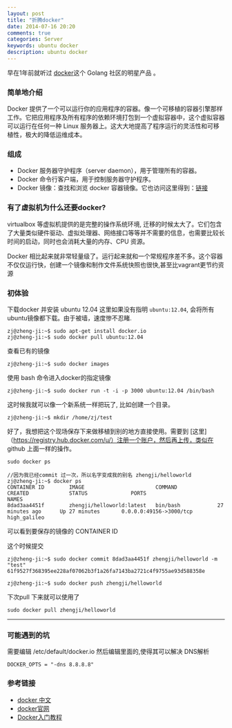 ```yaml
---
layout: post
title: "折腾docker"
date: 2014-07-16 20:20
comments: true
categories: Server 
keywords: ubuntu docker
description: ubuntu docker
---
```


  早在1年前就听过 [docker](http://docs.docker.com/)这个 Golang 社区的明星产品 。

### 简单地介绍

  Docker 提供了一个可以运行你的应用程序的容器。像一个可移植的容器引擎那样工作。它把应用程序及所有程序的依赖环境打包到一个虚拟容器中，这个虚拟容器可以运行在任何一种 Linux 服务器上。这大大地提高了程序运行的灵活性和可移植性，极大的降低运维成本。

### 组成

* Docker 服务器守护程序（server daemon），用于管理所有的容器。
* Docker 命令行客户端，用于控制服务器守护程序。
* Docker 镜像：查找和浏览 docker 容器镜像。它也访问这里得到：[链接](https://index.docker.io/)


### 有了虚拟机为什么还要docker?
  virtualbox 等虚拟机提供的是完整的操作系统环境, 迁移的时候太大了。它们包含了大量类似硬件驱动、虚拟处理器、网络接口等等并不需要的信息，也需要比较长时间的启动，同时也会消耗大量的内存、CPU 资源。

  Docker 相比起来就非常轻量级了。运行起来就和一个常规程序差不多。这个容器不仅仅运行快，创建一个镜像和制作文件系统快照也很快,甚至比vagrant更节约资源

### 初体验
下载docker 并安装 ubuntu 12.04 这里如果没有指明 `ubuntu:12.04`, 会将所有ubuntu镜像都下载。由于被墙，速度惨不忍睹.

```
zj@zheng-ji:~$ sudo apt-get install docker.io
zj@zheng-ji:~$ sudo docker pull ubuntu:12.04 
```

查看已有的镜像

```
zj@zheng-ji:~$ sudo docker images
```

使用 bash 命令进入docker的指定镜像

```
zj@zheng-ji:~$ sudo docker run -t -i -p 3000 ubuntu:12.04 /bin/bash
```

这时候我就可以像一个新系统一样把玩了, 比如创建一个目录。

```
zj@zheng-ji:~$ mkdir /home/zj/test
```

好了，我想把这个现场保存下来做移植到别的地方直接使用。需要到 [这里]（https://registry.hub.docker.com/u/）注册一个账户，然后再上传，类似在 github  上面一样的操作。

```
sudo docker ps 

//因为我已经commit 过一次，所以名字变成我的别名 zhengji/helloworld
zj@zheng-ji:~$ docker ps
CONTAINER ID        IMAGE                       COMMAND             CREATED             STATUS              PORTS                     NAMES
8dad3aa4451f        zhengji/helloworld:latest   bin/bash            27 minutes ago      Up 27 minutes       0.0.0.0:49156->3000/tcp   high_galileo      
```

可以看到要保存的镜像的 CONTAINER ID

这个时候提交

```
zj@zheng-ji:~$ sudo docker commit 8dad3aa4451f zhengji/helloworld -m "test"
61f9527f368395ee228af07062b3f1a26fa7143ba2721c4f9755ae93d588358e

zj@zheng-ji:~$ sudo docker push zhengji/helloworld
```

下次pull 下来就可以使用了

```
sudo docker pull zhengji/helloworld
```

----------

### 可能遇到的坑

需要编辑 /etc/default/docker.io 然后编辑里面的,使得其可以解决 DNS解析

```
DOCKER_OPTS = "-dns 8.8.8.8"
```

### 参考链接

* [docker 中文](http://www.docker.org.cn/book/docker.html)
* [docker官网](http://www.docker.org.cn/book/docker.html)
* [Docker入门教程](http://segmentfault.com/a/1190000000366923)


